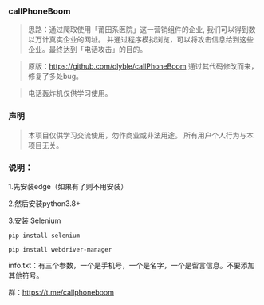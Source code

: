 ### callPhoneBoom
> 思路：通过爬取使用「莆田系医院」这一营销组件的企业, 我们可以得到数以万计真实企业的网址。 并通过程序模拟浏览，可以将攻击信息给到这些企业。最终达到「电话攻击」的目的。

> 原版：https://github.com/olyble/callPhoneBoom  通过其代码修改而来，修复了多处bug。

> 电话轰炸机仅供学习使用。
> 
### 声明
> 本项目仅供学习交流使用，勿作商业或非法用途。
> 所有用户个人行为与本项目无关。



### 说明：

1.先安装edge（如果有了则不用安装）

2.然后安装python3.8+

3.安装 Selenium

	pip install selenium
 
	pip install webdriver-manager
 

info.txt：有三个参数，一个是手机号，一个是名字，一个是留言信息。不要添加其他符号。


群：https://t.me/callphoneboom
